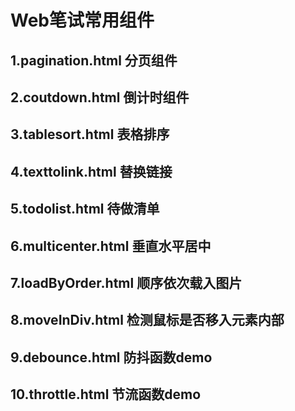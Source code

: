 # Web笔试常用组件
## 1.pagination.html 分页组件
## 2.coutdown.html 倒计时组件
## 3.tablesort.html 表格排序
## 4.texttolink.html 替换链接
## 5.todolist.html 待做清单
## 6.multicenter.html 垂直水平居中
## 7.loadByOrder.html 顺序依次载入图片
## 8.moveInDiv.html 检测鼠标是否移入元素内部
## 9.debounce.html 防抖函数demo
## 10.throttle.html 节流函数demo
